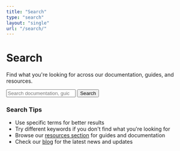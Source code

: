 ```yaml
---
title: "Search"
type: "search"
layout: "single"
url: "/search/"
---
```


# Search

Find what you're looking for across our documentation, guides, and resources.

<div id="search-container">
  <form id="search-form" class="search-form">
    <div class="search-input-group">
      <input 
        type="search" 
        id="search-input" 
        name="q"
        class="search-input" 
        placeholder="Search documentation, guides, and resources..."
        autocomplete="off"
        aria-label="Search query"
      >
      <button type="submit" class="search-button" aria-label="Search">
        Search
      </button>
    </div>
  </form>
  
  <div id="search-results" class="search-results">
    <div id="search-results-list" class="search-results-list"></div>
  </div>
  
  <div class="search-tips">
    <h3>Search Tips</h3>
    <ul>
      <li>Use specific terms for better results</li>
      <li>Try different keywords if you don't find what you're looking for</li>
      <li>Browse our <a href="/resources/">resources section</a> for guides and documentation</li>
      <li>Check our <a href="/blog/">blog</a> for the latest news and updates</li>
    </ul>
  </div>
</div>

<script>
// Progressive enhancement - search functionality
(function() {
  const searchForm = document.getElementById('search-form');
  const searchInput = document.getElementById('search-input');
  const searchResults = document.getElementById('search-results-list');
  
  if (!searchForm || !searchInput || !searchResults) return;
  
  let searchIndex = null;
  
  // Load search index
  async function loadSearchIndex() {
    try {
      const response = await fetch('/index.json');
      searchIndex = await response.json();
    } catch (error) {
      console.warn('Search index not available:', error);
    }
  }
  
  // Simple search function
  function searchContent(query) {
    if (!searchIndex || !query.trim()) return [];
    
    const normalizedQuery = query.toLowerCase();
    const results = [];
    
    for (const page of searchIndex) {
      let score = 0;
      const titleMatch = page.title.toLowerCase().includes(normalizedQuery);
      const contentMatch = page.content.toLowerCase().includes(normalizedQuery);
      const summaryMatch = page.summary.toLowerCase().includes(normalizedQuery);
      
      if (titleMatch) score += 3;
      if (summaryMatch) score += 2;
      if (contentMatch) score += 1;
      
      if (score > 0) {
        results.push({ ...page, score });
      }
    }
    
    return results.sort((a, b) => b.score - a.score).slice(0, 15);
  }
  
  // Display search results
  function displayResults(results, query) {
    if (results.length === 0) {
      searchResults.innerHTML = `
        <div class="no-results">
          <p>No results found for "${query}"</p>
          <p>Try different keywords or browse our <a href="/resources/">resources</a>.</p>
        </div>
      `;
      return;
    }
    
    const resultsHtml = results.map(result => `
      <div class="search-result">
        <h3 class="search-result-title">
          <a href="${result.url}">${result.title}</a>
        </h3>
        <p class="search-result-excerpt">${result.summary || result.content}</p>
        <div class="search-result-meta">
          <span class="search-result-section">${result.section}</span>
          <span class="search-result-date">${result.date}</span>
        </div>
      </div>
    `).join('');
    
    searchResults.innerHTML = resultsHtml;
  }
  
  // Handle search
  function handleSearch(event) {
    event.preventDefault();
    const query = searchInput.value.trim();
    
    if (!query) return;
    
    if (searchIndex) {
      const results = searchContent(query);
      displayResults(results, query);
    } else {
      // Fallback: redirect to search URL with query parameter
      window.location.href = `/search/?q=${encodeURIComponent(query)}`;
    }
  }
  
  // Handle URL parameters
  function handleUrlParams() {
    const urlParams = new URLSearchParams(window.location.search);
    const query = urlParams.get('q');
    
    if (query) {
      searchInput.value = query;
      if (searchIndex) {
        const results = searchContent(query);
        displayResults(results, query);
      }
    }
  }
  
  // Initialize
  searchForm.addEventListener('submit', handleSearch);
  loadSearchIndex().then(() => {
    handleUrlParams();
  });
  
  // Real-time search (debounced)
  let searchTimeout;
  searchInput.addEventListener('input', function() {
    clearTimeout(searchTimeout);
    searchTimeout = setTimeout(() => {
      const query = this.value.trim();
      if (query && searchIndex) {
        const results = searchContent(query);
        displayResults(results, query);
      } else if (!query) {
        searchResults.innerHTML = '';
      }
    }, 300);
  });
})();
</script>